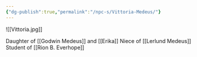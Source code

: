 ```yaml
---
{"dg-publish":true,"permalink":"/npc-s/Vittoria-Medeus/"}
---
```

![[Vittoria.jpg]]

Daughter of [[Godwin Medeus]] and [[Erika]] 
Niece of [[Lerlund Medeus]]
Student of [[Rion B. Everhope]]

